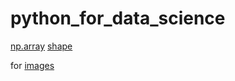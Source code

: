 # python_for_data_science

[np.array](https://numpy.org/doc/stable/reference/generated/numpy.array.html)
[shape](https://numpy.org/doc/stable/reference/generated/numpy.array.html)

for [images](https://realpython.com/image-processing-with-the-python-pillow-library/)